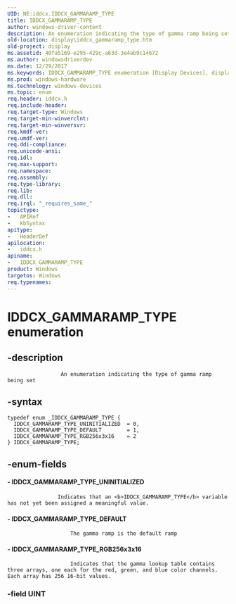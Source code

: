 ```yaml
---
UID: NE:iddcx.IDDCX_GAMMARAMP_TYPE
title: IDDCX_GAMMARAMP_TYPE
author: windows-driver-content
description: An enumeration indicating the type of gamma ramp being set.
old-location: display\iddcx_gammaramp_type.htm
old-project: display
ms.assetid: 40fa5169-e295-429c-a63d-3e4ab9c14672
ms.author: windowsdriverdev
ms.date: 12/29/2017
ms.keywords: IDDCX_GAMMARAMP_TYPE enumeration [Display Devices], display.iddcx_gammaramp_type, IDDCX_GAMMARAMP_TYPE_DEFAULT, iddcx/IDDCX_GAMMARAMP_TYPE, IDDCX_GAMMARAMP_TYPE, iddcx/IDDCX_GAMMARAMP_TYPE_UNINITIALIZED, iddcx/IDDCX_GAMMARAMP_TYPE_DEFAULT, iddcx/IDDCX_GAMMARAMP_TYPE_RGB256x3x16, IDDCX_GAMMARAMP_TYPE_UNINITIALIZED, IDDCX_GAMMARAMP_TYPE_RGB256x3x16
ms.prod: windows-hardware
ms.technology: windows-devices
ms.topic: enum
req.header: iddcx.h
req.include-header: 
req.target-type: Windows
req.target-min-winverclnt: 
req.target-min-winversvr: 
req.kmdf-ver: 
req.umdf-ver: 
req.ddi-compliance: 
req.unicode-ansi: 
req.idl: 
req.max-support: 
req.namespace: 
req.assembly: 
req.type-library: 
req.lib: 
req.dll: 
req.irql: "_requires_same_"
topictype:
-	APIRef
-	kbSyntax
apitype:
-	HeaderDef
apilocation:
-	iddcx.h
apiname:
-	IDDCX_GAMMARAMP_TYPE
product: Windows
targetos: Windows
req.typenames: 
---
```


# IDDCX_GAMMARAMP_TYPE enumeration


## -description



                     An enumeration indicating the type of gamma ramp being set
                


## -syntax


````
typedef enum _IDDCX_GAMMARAMP_TYPE { 
  IDDCX_GAMMARAMP_TYPE_UNINITIALIZED  = 0,
  IDDCX_GAMMARAMP_TYPE_DEFAULT        = 1,
  IDDCX_GAMMARAMP_TYPE_RGB256x3x16    = 2
} IDDCX_GAMMARAMP_TYPE;
````


## -enum-fields




#### - IDDCX_GAMMARAMP_TYPE_UNINITIALIZED


                        
                    Indicates that an <b>IDDCX_GAMMARAMP_TYPE</b> variable has not yet been assigned a meaningful value.


#### - IDDCX_GAMMARAMP_TYPE_DEFAULT


                        The gamma ramp is the default ramp
                    


#### - IDDCX_GAMMARAMP_TYPE_RGB256x3x16


                        Indicates that the gamma lookup table contains three arrays, one each for the red, green, and blue color channels. Each array has 256 16-bit values.
                    


### -field UINT




